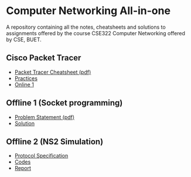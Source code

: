# Computer Networking All-in-one
A repository containing all the notes, cheatsheets and solutions to assignments offered by the course CSE322 Computer Networking offered by CSE, BUET.

## Cisco Packet Tracer
- [Packet Tracer Cheatsheet (pdf)](https://github.com/fardinanam/CSE322-Networking-Sessional/blob/master/Cisco%20Packet%20Tracer/packet-tracer-cheatsheet.pdf)
- [Practices](https://github.com/fardinanam/CSE322-Networking-Sessional/tree/master/Cisco%20Packet%20Tracer/General%20practices)
- [Online 1](https://github.com/fardinanam/CSE322-Networking-Sessional/tree/master/Cisco%20Packet%20Tracer/Online%201)

## Offline 1 (Socket programming)
- [Problem Statement (pdf)](https://github.com/fardinanam/CSE322-Networking-Sessional/blob/master/Offline%201%20(FTP%20Server)/Assignment_1.pdf)
- [Solution](https://github.com/fardinanam/CSE322-Networking-Sessional/tree/master/Offline%201%20(FTP%20Server))

## Offline 2 (NS2 Simulation)
- [Protocol Specification](https://github.com/fardinanam/CSE322-Networking-Sessional/blob/master/Offline%202%20(NS2)/README.md)
- [Codes](https://github.com/fardinanam/CSE322-Networking-Sessional/tree/master/Offline%202%20(NS2))
- [Report](https://github.com/fardinanam/CSE322-Networking-Sessional/blob/master/Offline%202%20(NS2)/Report/Networking%20Offline%202%20Report.pdf)